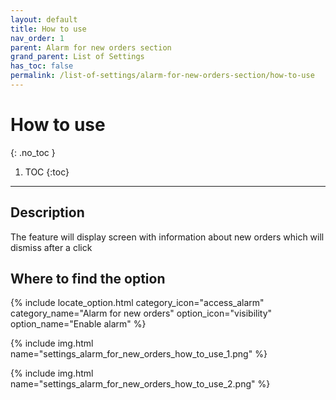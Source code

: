 ```yaml
---
layout: default
title: How to use
nav_order: 1
parent: Alarm for new orders section
grand_parent: List of Settings
has_toc: false
permalink: /list-of-settings/alarm-for-new-orders-section/how-to-use
---
```


# How to use
{: .no_toc }

1. TOC
{:toc}

---

## Description
The feature will display screen with information about new orders which will dismiss after a click

## Where to find the option
{% include locate_option.html category_icon="access_alarm" category_name="Alarm for new orders" option_icon="visibility" option_name="Enable alarm" %}

{% include img.html name="settings_alarm_for_new_orders_how_to_use_1.png" %}

{% include img.html name="settings_alarm_for_new_orders_how_to_use_2.png" %}

